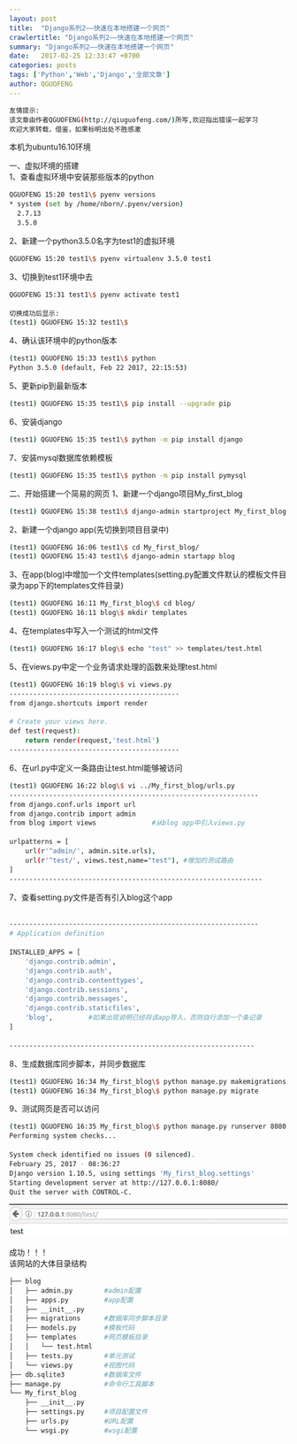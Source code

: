 ```yaml
---
layout: post
title:  "Django系列2——快速在本地搭建一个网页"
crawlertitle: "Django系列2——快速在本地搭建一个网页"
summary: "Django系列2——快速在本地搭建一个网页"
date:   2017-02-25 12:33:47 +0700
categories: posts
tags: ['Python','Web','Django','全部文章']
author: QGUOFENG
---
```

```bash
友情提示:
该文章由作者QGUOFENG(http://qiuguofeng.com/)所写,欢迎指出错误一起学习   
欢迎大家转载，借鉴，如果标明出处不胜感激
```
本机为ubuntu16.10环境

一、虚拟环境的搭建<br />
1、查看虚拟环境中安装那些版本的python
```bash
QGUOFENG 15:20 test1\$ pyenv versions
* system (set by /home/nborn/.pyenv/version)
  2.7.13
  3.5.0
```
2、新建一个python3.5.0名字为test1的虚拟环境
```bash
QGUOFENG 15:20 test1\$ pyenv virtualenv 3.5.0 test1
```
3、切换到test1环境中去
```bash
QGUOFENG 15:31 test1\$ pyenv activate test1 

切换成功后显示:
(test1) QGUOFENG 15:32 test1\$ 
```
4、确认该环境中的python版本
```bash
(test1) QGUOFENG 15:33 test1\$ python
Python 3.5.0 (default, Feb 22 2017, 22:15:53)
```
5、更新pip到最新版本
```bash
(test1) QGUOFENG 15:35 test1\$ pip install --upgrade pip
```
6、安装django
```bash
(test1) QGUOFENG 15:35 test1\$ python -m pip install django
```
7、安装mysql数据库依赖模板
```bash
(test1) QGUOFENG 15:35 test1\$ python -m pip install pymysql
```

二、开始搭建一个简易的网页
1、新建一个django项目My_first_blog
```bash
(test1) QGUOFENG 15:38 test1\$ django-admin startproject My_first_blog
```
2、新建一个django app(先切换到项目目录中)
```bash
(test1) QGUOFENG 16:06 test1\$ cd My_first_blog/
(test1) QGUOFENG 15:43 test1\$ django-admin startapp blog
```
3、在app(blog)中增加一个文件templates(setting.py配置文件默认的模板文件目录为app下的templates文件目录)
```bash
(test1) QGUOFENG 16:11 My_first_blog\$ cd blog/
(test1) QGUOFENG 16:11 blog\$ mkdir templates
```
4、在templates中写入一个测试的html文件
```bash
(test1) QGUOFENG 16:17 blog\$ echo "test" >> templates/test.html
```
5、在views.py中定一个业务请求处理的函数来处理test.html
```bash
(test1) QGUOFENG 16:19 blog\$ vi views.py
-------------------------------------------
from django.shortcuts import render

# Create your views here.
def test(request):
    return render(request,'test.html')
-------------------------------------------
```
6、在url.py中定义一条路由让test.html能够被访问
```bash
(test1) QGUOFENG 16:22 blog\$ vi ../My_first_blog/urls.py
---------------------------------------------------------------
from django.conf.urls import url
from django.contrib import admin
from blog import views				#从blog app中引入views.py

urlpatterns = [
    url(r'^admin/', admin.site.urls),
    url(r'^test/', views.test,name="test"),	#增加的测试路由
]
----------------------------------------------------------------
```
7、查看setting.py文件是否有引入blog这个app
```bash

---------------------------------------------------------------
# Application definition

INSTALLED_APPS = [
    'django.contrib.admin',
    'django.contrib.auth',
    'django.contrib.contenttypes',
    'django.contrib.sessions',
    'django.contrib.messages',
    'django.contrib.staticfiles',
    'blog',			#如果出现说明已经将该app导入，否则自行添加一个条记录
]

--------------------------------------------------------------
```
8、生成数据库同步脚本，并同步数据库
```bash
(test1) QGUOFENG 16:34 My_first_blog\$ python manage.py makemigrations
(test1) QGUOFENG 16:34 My_first_blog\$ python manage.py migrate
```
9、测试网页是否可以访问
```bash
(test1) QGUOFENG 16:35 My_first_blog\$ python manage.py runserver 8080
Performing system checks...

System check identified no issues (0 silenced).
February 25, 2017 - 08:36:27
Django version 1.10.5, using settings 'My_first_blog.settings'
Starting development server at http://127.0.0.1:8080/
Quit the server with CONTROL-C.
```
![test](/assets/active_images/Django/Django2/1.png)

成功！！！<br />
该网站的大体目录结构
```bash
├── blog
│   ├── admin.py		#admin配置
│   ├── apps.py			#app配置
│   ├── __init__.py
│   ├── migrations		#数据库同步脚本目录
│   ├── models.py		#模板代码
│   ├── templates		#网页模板目录
│   │   └── test.html
│   ├── tests.py		#单元测试
│   └── views.py		#视图代码
├── db.sqlite3			#数据库文件
├── manage.py			#命令行工具脚本
└── My_first_blog
    ├── __init__.py
    ├── settings.py		#项目配置文件
    ├── urls.py			#URL配置
    └── wsgi.py			#wsgi配置

```
